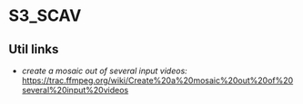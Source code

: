 # S3_SCAV

## Util links

- *create a mosaic out of several input videos:* https://trac.ffmpeg.org/wiki/Create%20a%20mosaic%20out%20of%20several%20input%20videos
